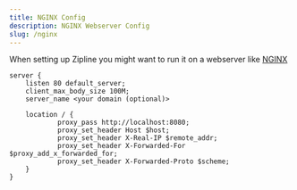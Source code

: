 ```yaml
---
title: NGINX Config
description: NGINX Webserver Config
slug: /nginx
---
```


When setting up Zipline you might want to run it on a webserver like [NGINX](https://nginx.org)

```nginx
server {
	listen 80 default_server;
	client_max_body_size 100M;
	server_name <your domain (optional)> 

	location / {
			proxy_pass http://localhost:8080;
    		proxy_set_header Host $host;
    		proxy_set_header X-Real-IP $remote_addr;
    		proxy_set_header X-Forwarded-For $proxy_add_x_forwarded_for;
			proxy_set_header X-Forwarded-Proto $scheme;
	}
}
```
